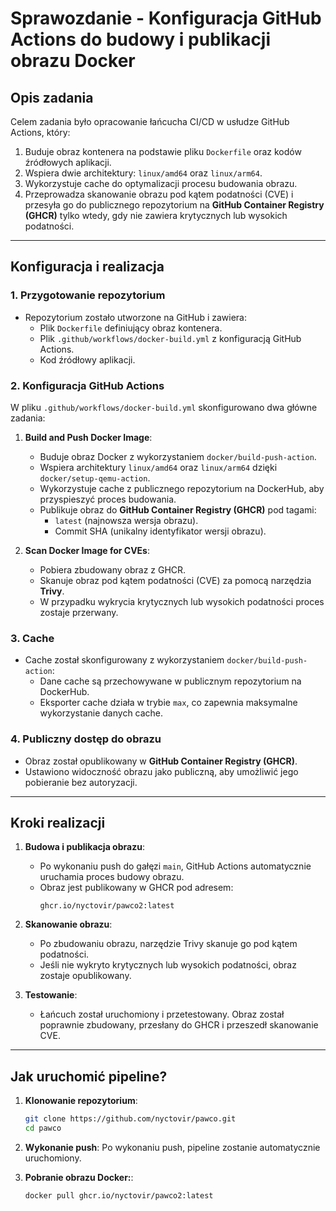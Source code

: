 # Sprawozdanie - Konfiguracja GitHub Actions do budowy i publikacji obrazu Docker

## Opis zadania
Celem zadania było opracowanie łańcucha CI/CD w usłudze GitHub Actions, który:
1. Buduje obraz kontenera na podstawie pliku `Dockerfile` oraz kodów źródłowych aplikacji.
2. Wspiera dwie architektury: `linux/amd64` oraz `linux/arm64`.
3. Wykorzystuje cache do optymalizacji procesu budowania obrazu.
4. Przeprowadza skanowanie obrazu pod kątem podatności (CVE) i przesyła go do publicznego repozytorium na **GitHub Container Registry (GHCR)** tylko wtedy, gdy nie zawiera krytycznych lub wysokich podatności.

---

## Konfiguracja i realizacja

### 1. Przygotowanie repozytorium
- Repozytorium zostało utworzone na GitHub i zawiera:
  - Plik `Dockerfile` definiujący obraz kontenera.
  - Plik `.github/workflows/docker-build.yml` z konfiguracją GitHub Actions.
  - Kod źródłowy aplikacji.

### 2. Konfiguracja GitHub Actions
W pliku `.github/workflows/docker-build.yml` skonfigurowano dwa główne zadania:
1. **Build and Push Docker Image**:
   - Buduje obraz Docker z wykorzystaniem `docker/build-push-action`.
   - Wspiera architektury `linux/amd64` oraz `linux/arm64` dzięki `docker/setup-qemu-action`.
   - Wykorzystuje cache z publicznego repozytorium na DockerHub, aby przyspieszyć proces budowania.
   - Publikuje obraz do **GitHub Container Registry (GHCR)** pod tagami:
     - `latest` (najnowsza wersja obrazu).
     - Commit SHA (unikalny identyfikator wersji obrazu).

2. **Scan Docker Image for CVEs**:
   - Pobiera zbudowany obraz z GHCR.
   - Skanuje obraz pod kątem podatności (CVE) za pomocą narzędzia **Trivy**.
   - W przypadku wykrycia krytycznych lub wysokich podatności proces zostaje przerwany.

### 3. Cache
- Cache został skonfigurowany z wykorzystaniem `docker/build-push-action`:
  - Dane cache są przechowywane w publicznym repozytorium na DockerHub.
  - Eksporter cache działa w trybie `max`, co zapewnia maksymalne wykorzystanie danych cache.

### 4. Publiczny dostęp do obrazu
- Obraz został opublikowany w **GitHub Container Registry (GHCR)**.
- Ustawiono widoczność obrazu jako publiczną, aby umożliwić jego pobieranie bez autoryzacji.

---

## Kroki realizacji

1. **Budowa i publikacja obrazu**:
   - Po wykonaniu push do gałęzi `main`, GitHub Actions automatycznie uruchamia proces budowy obrazu.
   - Obraz jest publikowany w GHCR pod adresem:
     ```
     ghcr.io/nyctovir/pawco2:latest
     ```

2. **Skanowanie obrazu**:
   - Po zbudowaniu obrazu, narzędzie Trivy skanuje go pod kątem podatności.
   - Jeśli nie wykryto krytycznych lub wysokich podatności, obraz zostaje opublikowany.

3. **Testowanie**:
   - Łańcuch został uruchomiony i przetestowany. Obraz został poprawnie zbudowany, przesłany do GHCR i przeszedł skanowanie CVE.

---

## Jak uruchomić pipeline?

1. **Klonowanie repozytorium**:
   ```bash
   git clone https://github.com/nyctovir/pawco.git
   cd pawco
   ```

2. **Wykonanie push**:
Po wykonaniu push, pipeline zostanie automatycznie uruchomiony.

3. **Pobranie obrazu Docker:**:
   ```bash
   docker pull ghcr.io/nyctovir/pawco2:latest
   ```
   